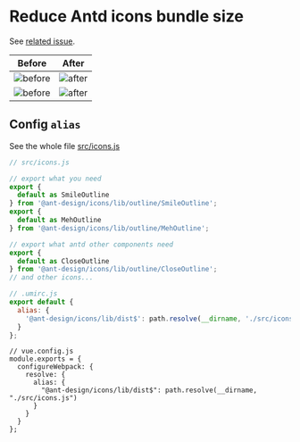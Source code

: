 # Reduce Antd icons bundle size

See [related issue](https://github.com/ant-design/ant-design/issues/12011#issuecomment-420038579).

| Before | After |
|:----:|:----:|
|![before](./docs/before.png) | ![after](./docs/after.png)|
|![before](./docs/before-cli.png) | ![after](./docs/after-cli.png)|

## Config `alias`

See the whole file [src/icons.js](./src/icons.js)
```js
// src/icons.js

// export what you need
export {
  default as SmileOutline
} from '@ant-design/icons/lib/outline/SmileOutline';
export {
  default as MehOutline
} from '@ant-design/icons/lib/outline/MehOutline';

// export what antd other components need
export {
  default as CloseOutline
} from '@ant-design/icons/lib/outline/CloseOutline';
// and other icons...
```

```js
// .umirc.js
export default {
  alias: {
    '@ant-design/icons/lib/dist$': path.resolve(__dirname, './src/icons.js')
  }
};
```

```
// vue.config.js
module.exports = {
  configureWebpack: {
    resolve: {
      alias: {
        "@ant-design/icons/lib/dist$": path.resolve(__dirname, "./src/icons.js")
      }
    }
  }
};
```
